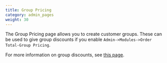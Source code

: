 ```yaml
---
title: Group Pricing
category: admin_pages
weight: 30
---
```


The Group Pricing page allows you to create customer groups.  These can be 
used to give group discounts if you enable `Admin->Modules->Order Total-Group Pricing`. 

For more information on group discounts, see [this page](/user/modules/group_pricing/). 
